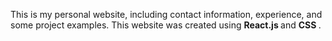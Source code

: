 This is my personal website, including contact information, experience, and some project examples. 
This website was created using <b> React.js </b> and <b> CSS </b>. 
